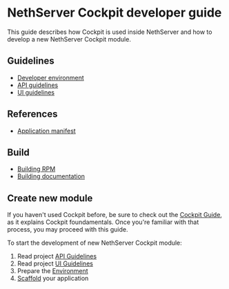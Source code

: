 # NethServer Cockpit developer guide

This guide describes how Cockpit is used inside NethServer and how to develop
a new NethServer Cockpit module.

## Guidelines

* [Developer environment](./environment)
* [API guidelines](./api_guidelines)
* [UI guidelines](./ui_guidelines)

## References

* [Application manifest](./application_manifest)

## Build

* [Building RPM](./build_rpm)
* [Building documentation](./build_doc)

## Create new module

If you haven't used Cockpit before, be sure to check out the [Cockpit Guide](http://cockpit-project.org/guide/latest/),
as it explains Cockpit foundamentals.
Once you're familiar with that process, you may proceed with this guide.

To start the development of new NethServer Cockpit module:

1. Read project [API Guidelines](./api_guidelines)
2. Read project [UI Guidelines](./ui_guidelines)
3. Prepare the [Environment](./environment)
4. [Scaffold](./tutorial) your application

